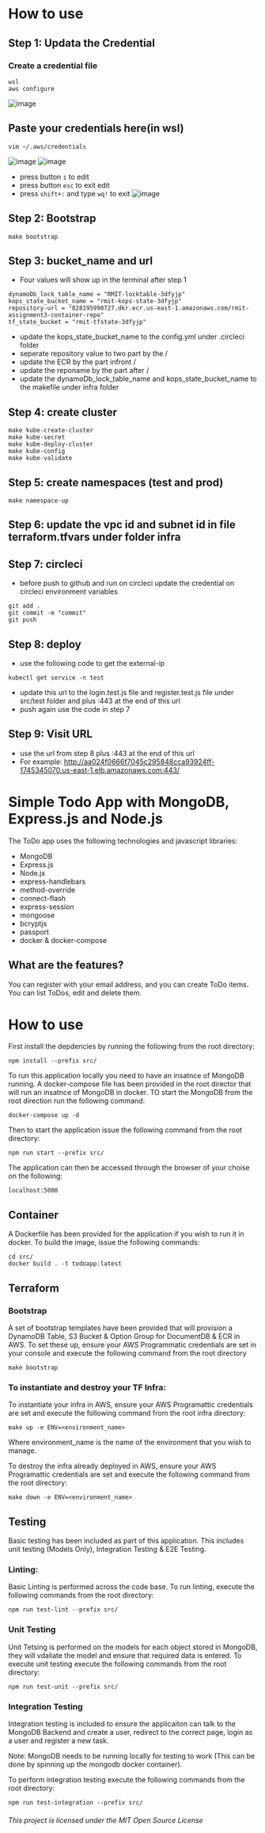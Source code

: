

# How to use

## Step 1: Updata the Credential 
### Create a credential file
```
wsl
aws configure
```
![image](https://user-images.githubusercontent.com/53294143/119211727-64b8a900-bae6-11eb-9b3f-ea06aacb0c06.png)


## Paste your credentials here(in wsl)
```
vim ~/.aws/credentials
```
![image](https://user-images.githubusercontent.com/53294143/119211774-b82af700-bae6-11eb-9795-b380917ace08.png)
![image](https://user-images.githubusercontent.com/53294143/119211768-ac3f3500-bae6-11eb-8cf6-6ce85cc6b734.png)
- press button `i` to edit
- press button `esc` to exit edit
- press `shift+:` and type `wq!` to exit
![image](https://user-images.githubusercontent.com/53294143/119211808-f88a7500-bae6-11eb-99b9-f74319d25013.png)

## Step 2: Bootstrap
```
make bootstrap
```

## Step 3: bucket_name and url
- Four values will show up in the terminal after step 1
```
dynamoDb_lock_table_name = "RMIT-locktable-3dfyjp"
kops_state_bucket_name = "rmit-kops-state-3dfyjp"
repository-url = "828195990727.dkr.ecr.us-east-1.amazonaws.com/rmit-assignment3-container-repo"
tf_state_bucket = "rmit-tfstate-3dfyjp"
```
- update the kops_state_bucket_name to the config.yml under .circleci folder
- seperate repository value to two part by the /
- update the ECR by the part infront /
- update the reponame by the part after /
- update the dynamoDb_lock_table_name and kops_state_bucket_name to the makefile under infra folder

## Step 4: create cluster
```
make kube-create-cluster
make kube-secret
make kube-deploy-cluster
make kube-config
make kube-validate
```

## Step 5: create namespaces (test and prod)
```
make namespace-up
```

## Step 6: update the vpc id and subnet id in file terraform.tfvars under folder infra
## Step 7: circleci
- before push to github and run on circleci update the credential on circleci environment variables

```
git add .
git commit -m "commit"
git push
```
## Step 8: deploy
- use the following code to get the external-ip
```
kubectl get service -n test
```
- update this url to the login.test.js file and register.test.js file under src/test folder and plus :443 at the end of this url
- push again use the code in step 7

## Step 9: Visit URL
- use the url from step 8 plus :443 at the end of this url
- For example: http://aa024f0666f7045c295848cca93924ff-1745345070.us-east-1.elb.amazonaws.com:443/





# Simple Todo App with MongoDB, Express.js and Node.js
The ToDo app uses the following technologies and javascript libraries:
* MongoDB
* Express.js
* Node.js
* express-handlebars
* method-override
* connect-flash
* express-session
* mongoose
* bcryptjs
* passport
* docker & docker-compose

## What are the features?
You can register with your email address, and you can create ToDo items. You can list ToDos, edit and delete them. 

# How to use
First install the depdencies by running the following from the root directory:
```
npm install --prefix src/
```

To run this application locally you need to have an insatnce of MongoDB running. A docker-compose file has been provided in the root director that will run an insatnce of MongoDB in docker. TO start the MongoDB from the root direction run the following command:

```
docker-compose up -d
```

Then to start the application issue the following command from the root directory:
```
npm run start --prefix src/
```

The application can then be accessed through the browser of your choise on the following:

```
localhost:5000
```
## Container
A Dockerfile has been provided for the application if you wish to run it in docker. To build the image, issue the following commands:

```
cd src/
docker build . -t todoapp:latest
```

## Terraform

### Bootstrap
A set of bootstrap templates have been provided that will provision a DynamoDB Table, S3 Bucket & Option Group for DocumentDB & ECR in AWS. To set these up, ensure your AWS Programmatic credentials are set in your console and execute the following command from the root directory

```
make bootstrap
```

### To instantiate and destroy your TF Infra:

To instantiate your infra in AWS, ensure your AWS Programattic credentials are set and execute the following command from the root infra directory:

```
make up -e ENV=<environment_name>
```

Where environment_name is the name of the environment that you wish to manage.

To destroy the infra already deployed in AWS, ensure your AWS Programattic credentials are set and execute the following command from the root directory:

```
make down -e ENV=<environment_name>
```

## Testing

Basic testing has been included as part of this application. This includes unit testing (Models Only), Integration Testing & E2E Testing.

### Linting:
Basic Linting is performed across the code base. To run linting, execute the following commands from the root directory:

```
npm run test-lint --prefix src/
```

### Unit Testing
Unit Tetsing is performed on the models for each object stored in MongoDB, they will vdaliate the model and ensure that required data is entered. To execute unit testing execute the following commands from the root directory:

```
npm run test-unit --prefix src/
```

### Integration Testing
Integration testing is included to ensure the applicaiton can talk to the MongoDB Backend and create a user, redirect to the correct page, login as a user and register a new task. 

Note: MongoDB needs to be running locally for testing to work (This can be done by spinning up the mongodb docker container).

To perform integration testing execute the following commands from the root directory:

```
npm run test-integration --prefix src/
```


###### This project is licensed under the MIT Open Source License
